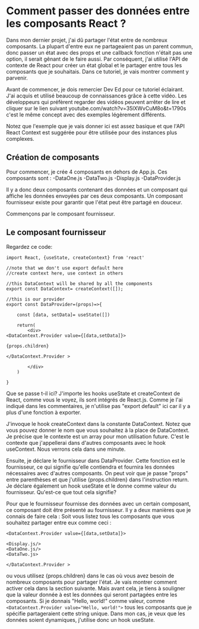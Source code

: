 # Comment passer des données entre les composants React ?

Dans mon dernier projet, j'ai dû partager l'état entre de nombreux composants. La plupart d'entre eux ne partageaient pas un parent commun, donc passer un état avec des props et une callback fonction n'était pas une option, il serait gênant de le faire aussi. Par conséquent, j'ai utilisé l'API de contexte de React pour créer un état global et le partager entre tous les composants que je souhaitais. Dans ce tutoriel, je vais montrer comment y parvenir.

Avant de commencer, je dois remercier Dev Ed pour ce tutoriel éclairant. J'ai acquis et utilisé beaucoup de connaissances grâce à cette vidéo. Les développeurs qui préfèrent regarder des vidéos peuvent arrêter de lire et cliquer sur le lien suivant youtube.com/watch?v=35lXWvCuM8o&t=1790s c'est le même concept avec des exemples légèrement différents.

Notez que l'exemple que je vais donner ici est assez basique et que l'API React Context est suggérée pour être utilisée pour des instances plus complexes.

## Création de composants

Pour commencer, je crée 4 composants en dehors de App.js. Ces composants sont : -DataOne.js -DataTwo.js -Display.js -DataProvider.js

Il y a donc deux composants contenant des données et un composant qui affiche les données envoyées par ces deux composants. Un composant fournisseur existe pour garantir que l'état peut être partagé en douceur.

Commençons par le composant fournisseur.

## Le composant fournisseur

Regardez ce code:

```
import React, {useState, createContext} from 'react'

//note that we don't use export default here
//create context here, use context in others

//this DataContext will be shared by all the components
export const DataContext= createContext([]);

//this is our provider
export const DataProvider=(props)=>{

    const [data, setData]= useState([])

    return(
        <div>
<DataContext.Provider value={[data,setData]}>

{props.children}

</DataContext.Provider >

        </div>
    )

}
```

Que se passe t-il ici? J'importe les hooks useState et createContext de React, comme vous le voyez, ils sont intégrés de React.js. Comme je l'ai indiqué dans les commentaires, je n'utilise pas "export default" ici car il y a plus d'une fonction à exporter.

J'invoque le hook createContext dans la constante DataContext. Notez que vous pouvez donner le nom que vous souhaitez à la place de DataContext. Je précise que le contexte est un array pour mon utilisation future. C'est le contexte que j'appellerai dans d'autres composants avec le hook useContext. Nous verrons cela dans une minute.

Ensuite, je déclare le fournisseur dans DataProvider. Cette fonction est le fournisseur, ce qui signifie qu'elle contiendra et fournira les données nécessaires avec d'autres composants. On peut voir que je passe "props" entre parenthèses et que j'utilise {props.children} dans l'instruction return. Je déclare également un hook useState et le donne comme valeur du fournisseur. Qu'est-ce que tout cela signifie?

Pour que le fournisseur fournisse des données avec un certain composant, ce composant doit être présenté au fournisseur. Il y a deux manières que je connais de faire cela : Soit vous listez tous les composants que vous souhaitez partager entre eux comme ceci :

```
<DataContext.Provider value={[data,setData]}>

<Display.js/>
<DataOne.js/>
<DataTwo.js>

</DataContext.Provider >
```

ou vous utilisez {props.children} dans le cas où vous avez besoin de nombreux composants pour partager l'état. Je vais montrer comment activer cela dans la section suivante. Mais avant cela, je tiens à souligner que la valeur donnée à est les données qui seront partagées entre les composants. Si je donnais "Hello, world!" comme valeur, comme
`<DataContext.Provider value="Hello, world!">` tous les composants que je spécifie partageraient cette string unique. Dans mon cas, je veux que les données soient dynamiques, j'utilise donc un hook useState.
